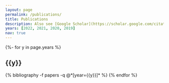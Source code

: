 ```yaml
---
layout: page
permalink: /publications/
title: Publications
description: Also see [Google Scholar](https://scholar.google.com/citations?user=N1O2KT8AAAAJ). <em>*</em> denotes equal contribution and joint lead authorship.
years: [2022, 2021, 2020, 2019]
nav: true
---
```

<!-- _pages/publications.md -->
<div class="publications">

{%- for y in page.years %}
  <h2 class="year">{{y}}</h2>
  {% bibliography -f papers -q @*[year={{y}}]* %}
{% endfor %}

</div>
